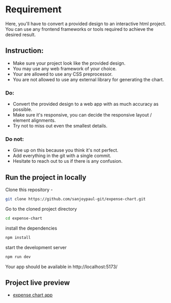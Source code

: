 # Requirement

Here, you'll have to convert a provided design to an interactive html project. You can use any frontend frameworks or tools required to achieve the desired result.

## Instruction:

- Make sure your project look like the provided design.
- You may use any web framework of your choice.
- Your are allowed to use any CSS preprocessor.
- You are not allowed to use any external library for generating the chart.

### Do:

- Convert the provided design to a web app with as much accuracy as possible.
- Make sure it's responsive, you can decide the responsive layout / element alignments.
- Try not to miss out even the smallest details.

### Do not:

- Give up on this because you think it's not perfect.
- Add everything in the git with a single commit.
- Hesitate to reach out to us if there is any confusion.

## Run the project in locally

Clone this repository -

```sh
git clone https://github.com/sanjoypaul-git/expense-chart.git
```

Go to the cloned project directory

```sh
cd expense-chart
```

install the dependencies

```sh
npm install
```

start the development server

```sh
npm run dev
```

Your app should be available in http://localhost:5173/

## Project live preview

- [expense chart app](https://expense-chart-web.netlify.app/)
